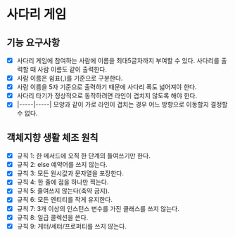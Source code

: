 # 사다리 게임
## 기능 요구사항
- [x] 사다리 게임에 참여하는 사람에 이름을 최대5글자까지 부여할 수 있다. 사다리를 출력할 때 사람 이름도 같이 출력한다.
- [x] 사람 이름은 쉼표(,)를 기준으로 구분한다.
- [x] 사람 이름을 5자 기준으로 출력하기 때문에 사다리 폭도 넓어져야 한다.
- [x] 사다리 타기가 정상적으로 동작하려면 라인이 겹치지 않도록 해야 한다.
- [x] |-----|-----| 모양과 같이 가로 라인이 겹치는 경우 어느 방향으로 이동할지 결정할 수 없다.

## 객체지향 생활 체조 원칙
- [x] 규칙 1: 한 메서드에 오직 한 단계의 들여쓰기만 한다.
- [x] 규칙 2: else 예약어를 쓰지 않는다.
- [x] 규칙 3: 모든 원시값과 문자열을 포장한다.
- [x] 규칙 4: 한 줄에 점을 하나만 찍는다.
- [x] 규칙 5: 줄여쓰지 않는다(축약 금지).
- [x] 규칙 6: 모든 엔티티를 작게 유지한다.
- [x] 규칙 7: 3개 이상의 인스턴스 변수를 가진 클래스를 쓰지 않는다.
- [x] 규칙 8: 일급 콜렉션을 쓴다.
- [x] 규칙 9: 게터/세터/프로퍼티를 쓰지 않는다.
